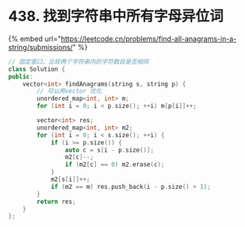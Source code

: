 # 438. 找到字符串中所有字母异位词

{% embed url="https://leetcode.cn/problems/find-all-anagrams-in-a-string/submissions/" %}

```cpp
// 固定窗口，比较两个字符串内的字符数目是否相同
class Solution {
public:
    vector<int> findAnagrams(string s, string p) {
        // 可以用vector 优化
        unordered_map<int, int> m;
        for (int i = 0; i < p.size(); ++i) m[p[i]]++;

        vector<int> res;
        unordered_map<int, int> m2;
        for (int i = 0; i < s.size(); ++i) {
            if (i >= p.size()) {
                auto c = s[i - p.size()];
                m2[c]--;
                if (m2[c] == 0) m2.erase(c);
            }
            m2[s[i]]++;
            if (m2 == m) res.push_back(i - p.size() + 1);
        }
        return res;
    }
};
```
